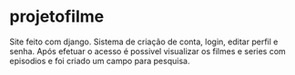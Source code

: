 # projetofilme
Site feito com django.
Sistema de criação de conta, login, editar perfil e senha.
Após efetuar o acesso é possivel visualizar os filmes e series com episodios e foi criado um campo para pesquisa. 

